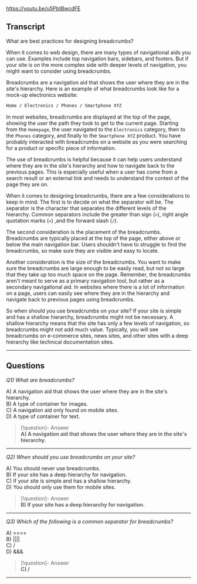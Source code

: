 https://youtu.be/u5PbtBwcdFE

## Transcript
What are best practices for designing breadcrumbs?

When it comes to web design, there are many types of navigational aids you can use. Examples include top navigation bars, sidebars, and footers. But if your site is on the more complex side with deeper levels of navigation, you might want to consider using breadcrumbs.

Breadcrumbs are a navigation aid that shows the user where they are in the site's hierarchy. Here is an example of what breadcrumbs look like for a mock-up electronics website:

```md
Home / Electronics / Phones / Smartphone XYZ
```

In most websites, breadcrumbs are displayed at the top of the page, showing the user the path they took to get to the current page. Starting from the `Homepage`, the user navigated to the `Electronics` category, then to the `Phones` category, and finally to the `Smartphone XYZ` product. You have probably interacted with breadcrumbs on a website as you were searching for a product or specific piece of information.

The use of breadcrumbs is helpful because it can help users understand where they are in the site's hierarchy and how to navigate back to the previous pages. This is especially useful when a user has come from a search result or an external link and needs to understand the context of the page they are on.

When it comes to designing breadcrumbs, there are a few considerations to keep in mind. The first is to decide on what the separator will be. The separator is the character that separates the different levels of the hierarchy. Common separators include the greater than sign (`>`), right angle quotation marks (`»`) ,and the forward slash (`/`).

The second consideration is the placement of the breadcrumbs. Breadcrumbs are typically placed at the top of the page, either above or below the main navigation bar. Users shouldn't have to struggle to find the breadcrumbs, so make sure they are visible and easy to locate.

Another consideration is the size of the breadcrumbs. You want to make sure the breadcrumbs are large enough to be easily read, but not so large that they take up too much space on the page. Remember, the breadcrumbs aren't meant to serve as a primary navigation tool, but rather as a secondary navigational aid. In websites where there is a lot of information on a page, users can easily see where they are in the hierarchy and navigate back to previous pages using breadcrumbs.

So when should you use breadcrumbs on your site? If your site is simple and has a shallow hierarchy, breadcrumbs might not be necessary. A shallow hierarchy means that the site has only a few levels of navigation, so breadcrumbs might not add much value. Typically, you will see breadcrumbs on e-commerce sites, news sites, and other sites with a deep hierarchy like technical documentation sites.

---
## Questions
*Q1) What are breadcrumbs?*

A) A navigation aid that shows the user where they are in the site's hierarchy.  
B) A type of container for images.  
C) A navigation aid only found on mobile sites.  
D) A type of container for text.  

> [!question]- Answer  
> **A) A navigation aid that shows the user where they are in the site's hierarchy.**  

---

*Q2) When should you use breadcrumbs on your site?*

A) You should never use breadcrumbs.  
B) If your site has a deep hierarchy for navigation.  
C) If your site is simple and has a shallow hierarchy.  
D) You should only use them for mobile sites.  

> [!question]- Answer  
> **B) If your site has a deep hierarchy for navigation.**  

---

*Q3) Which of the following is a common separator for breadcrumbs?*

A) >>>>  
B) ||||  
C) /  
D) &&&  

> [!question]- Answer  
> **C) /**  

---
